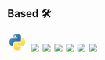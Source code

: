 ## Based  🛠️
<div>
  <img src="https://github.com/devicons/devicon/blob/master/icons/python/python-original.svg" height="40"/>&nbsp;
  <img src="https://cdn.jsdelivr.net/gh/devicons/devicon/icons/javascript/javascript-original.svg" height="40"/>&nbsp;
  <img src="https://cdn.jsdelivr.net/gh/devicons/devicon@latest/icons/csharp/csharp-original.svg" height="40"/>&nbsp;
  <img src="https://cdn.jsdelivr.net/gh/devicons/devicon@latest/icons/java/java-original.svg" height="40"/>&nbsp;
  <img src="https://cdn.jsdelivr.net/gh/devicons/devicon@latest/icons/unity/unity-original.svg" height="40"/>&nbsp;
  <img src="https://cdn.jsdelivr.net/gh/devicons/devicon@latest/icons/nodejs/nodejs-original-wordmark.svg" height="40"/>&nbsp;
  <img src="https://cdn.jsdelivr.net/gh/devicons/devicon@latest/icons/tensorflow/tensorflow-original.svg" height="40"/>&nbsp;
</div>
